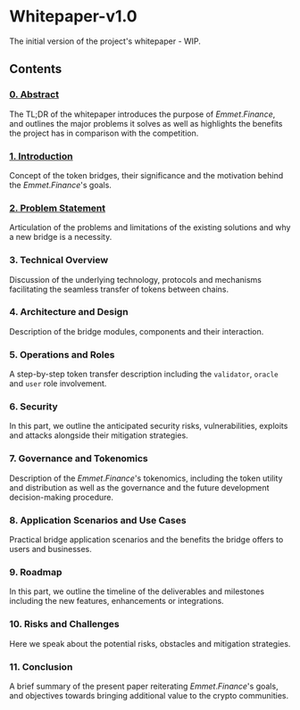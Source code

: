 # Whitepaper-v1.0

The initial version of the project's whitepaper - WIP.

## Contents

### [0. Abstract](./chapters/0.Abstract.md)
The TL;DR of the whitepaper introduces the purpose of $Emmet.Finance$, and outlines the major problems it solves as well as highlights the benefits the project has in comparison with the competition.
### [1. Introduction](./chapters/1.Introduction.md)
Concept of the token bridges, their significance and the motivation behind the $Emmet.Finance$'s goals.
### [2. Problem Statement](./chapters/2.ProblemStatement.md)
Articulation of the problems and limitations of the existing solutions and why a new bridge is a necessity.
### 3. Technical Overview
Discussion of the underlying technology, protocols and mechanisms facilitating the seamless transfer of tokens between chains.
### 4. Architecture and Design
Description of the bridge modules, components and their interaction.
### 5. Operations and Roles
A step-by-step token transfer description including the `validator`, `oracle` and `user` role involvement.
### 6. Security
In this part, we outline the anticipated security risks, vulnerabilities, exploits and attacks alongside their mitigation strategies.
### 7. Governance and Tokenomics
Description of the $Emmet.Finance$'s tokenomics, including the token utility and distribution as well as the governance and the future development decision-making procedure.
### 8. Application Scenarios and Use Cases
Practical bridge application scenarios and the benefits the bridge offers to users and businesses.
### 9. Roadmap
In this part, we outline the timeline of the deliverables and milestones including the new features, enhancements or integrations.
### 10. Risks and Challenges
Here we speak about the potential risks, obstacles and mitigation strategies.
### 11. Conclusion
A brief summary of the present paper reiterating $Emmet.Finance$'s goals, and objectives towards bringing additional value to the crypto communities.
